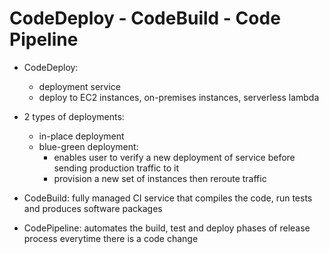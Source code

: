 # CodeDeploy - CodeBuild - Code Pipeline


- CodeDeploy: 
    - deployment service
    - deploy to EC2 instances, on-premises instances, serverless 
    lambda

- 2 types of deployments:
    - in-place deployment
    - blue-green deployment: 
        -   enables user to verify a new deployment of service before sending production traffic to it
        - provision a new set of instances then reroute traffic

- CodeBuild: fully managed CI service that compiles the code, run tests and produces software packages


- CodePipeline: automates the build, test and deploy phases of release process everytime there is a code change